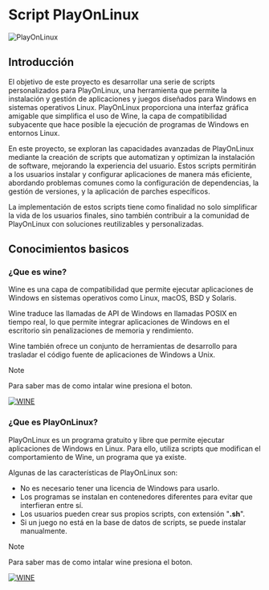 # Script PlayOnLinux

![PlayOnLinux](https://img.shields.io/badge/PlayOnLinux-4.3.4-green)

## Introducción

El objetivo de este proyecto es desarrollar una serie de scripts personalizados para PlayOnLinux, una herramienta que permite la instalación y gestión de aplicaciones y juegos diseñados para Windows en sistemas operativos Linux. PlayOnLinux proporciona una interfaz gráfica amigable que simplifica el uso de Wine, la capa de compatibilidad subyacente que hace posible la ejecución de programas de Windows en entornos Linux.

En este proyecto, se exploran las capacidades avanzadas de PlayOnLinux mediante la creación de scripts que automatizan y optimizan la instalación de software, mejorando la experiencia del usuario. Estos scripts permitirán a los usuarios instalar y configurar aplicaciones de manera más eficiente, abordando problemas comunes como la configuración de dependencias, la gestión de versiones, y la aplicación de parches específicos.

La implementación de estos scripts tiene como finalidad no solo simplificar la vida de los usuarios finales, sino también contribuir a la comunidad de PlayOnLinux con soluciones reutilizables y personalizadas.

## Conocimientos basicos 

### ¿Que es wine?

Wine es una capa de compatibilidad que permite ejecutar aplicaciones de Windows en sistemas operativos como Linux, macOS, BSD y Solaris. 
 
Wine traduce las llamadas de API de Windows en llamadas POSIX en tiempo real, lo que permite integrar aplicaciones de Windows en el escritorio sin penalizaciones de memoria y rendimiento. 
 
Wine también ofrece un conjunto de herramientas de desarrollo para trasladar el código fuente de aplicaciones de Windows a Unix.

> [!NOTE]
> Para saber mas de como intalar wine presiona el boton.
> 
> [![WINE](https://img.shields.io/badge/WINE-red?style=for-the-badge)](https://wiki.winehq.org/Download)

### ¿Que es PlayOnLinux?

PlayOnLinux es un programa gratuito y libre que permite ejecutar aplicaciones de Windows en Linux. Para ello, utiliza scripts que modifican el comportamiento de Wine, un programa que ya existe. 
 
Algunas de las características de PlayOnLinux son:
- No es necesario tener una licencia de Windows para usarlo. 
- Los programas se instalan en contenedores diferentes para evitar que interfieran entre sí. 
- Los usuarios pueden crear sus propios scripts, con extensión "**.sh**". 
- Si un juego no está en la base de datos de scripts, se puede instalar manualmente. 

> [!NOTE]
> Para saber mas de como intalar wine presiona el boton.
> 
> [![WINE](https://img.shields.io/badge/PLAYONLINUX-yellow?style=for-the-badge)](https://www.playonlinux.com/en/download.html)
